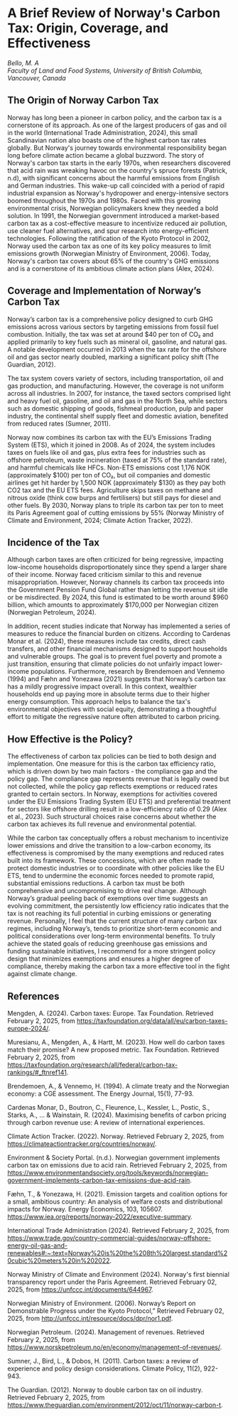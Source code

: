 
# A Brief Review of Norway's Carbon Tax: Origin, Coverage, and Effectiveness 
_Bello, M. A_  
_Faculty of Land and Food Systems, University of British Columbia, Vancouver, Canada_

## The Origin of Norway Carbon Tax
Norway has long been a pioneer in carbon policy, and the carbon tax is a cornerstone of its approach. As one of the largest producers of gas and oil in the world (International Trade Administration, 2024), this small Scandinavian nation also boasts one of the highest carbon tax rates globally. But Norway's journey towards environmental responsibility began long before climate action became a global buzzword. The story of Norway's carbon tax starts in the early 1970s, when researchers discovered that acid rain was wreaking havoc on the country's spruce forests (Patrick, n.d), with significant concerns about the harmful emissions from English and German industries. This wake-up call coincided with a period of rapid industrial expansion as Norway's hydropower and energy-intensive sectors boomed throughout the 1970s and 1980s. Faced with this growing environmental crisis, Norwegian policymakers knew they needed a bold solution. In 1991, the Norwegian government introduced a market-based carbon tax as a cost-effective measure to incentivize reduced air pollution, use cleaner fuel alternatives, and spur research into energy-efficient technologies. Following the ratification of the Kyoto Protocol in 2002, Norway used the carbon tax as one of its key policy measures to limit emissions growth (Norwegian Ministry of Environment, 2006). Today, Norway's carbon tax covers about 65% of the country's GHG emissions and is a cornerstone of its ambitious climate action plans (Alex, 2024).
 
## Coverage and Implementation of Norway’s Carbon Tax
Norway’s carbon tax is a comprehensive policy designed to curb GHG emissions across various sectors by targeting emissions from fossil fuel combustion. Initially, the tax was set at around $40 per ton of CO₂ and applied primarily to key fuels such as mineral oil, gasoline, and natural gas. A notable development occurred in 2013 when the tax rate for the offshore oil and gas sector nearly doubled, marking a significant policy shift (The Guardian, 2012).

The tax system covers variety of sectors, including transportation, oil and gas production, and manufacturing. However, the coverage is not uniform across all industries. In 2007, for instance, the taxed sectors comprised light and heavy fuel oil, gasoline, and oil and gas in the North Sea, while sectors such as domestic shipping of goods, fishmeal production, pulp and paper industry, the continental shelf supply fleet and domestic aviation, benefited from reduced rates (Sumner, 2011).

Norway now combines its carbon tax with the EU’s Emissions Trading System (ETS), which it joined in 2008. As of 2024, the system includes taxes on fuels like oil and gas, plus extra fees for industries such as offshore petroleum, waste incineration (taxed at 75% of the standard rate), and harmful chemicals like HFCs. Non-ETS emissions cost 1,176 NOK (approximately $100) per ton of CO₂, but oil companies and domestic airlines get hit harder by 1,500 NOK (approximately $130) as they pay both CO2 tax and the EU ETS fees. Agriculture skips taxes on methane and nitrous oxide (think cow burps and fertilisers) but still pays for diesel and other fuels. By 2030, Norway plans to triple its carbon tax per ton to meet its Paris Agreement goal of cutting emissions by 55% (Norway Ministry of Climate and Environment, 2024; Climate Action Tracker, 2022). 


## Incidence of the Tax
Although carbon taxes are often criticized for being regressive, impacting low-income households disproportionately since they spend a larger share of their income. Norway faced criticism similar to this and revenue misappropriation. However, Norway channels its carbon tax proceeds into the Government Pension Fund Global rather than letting the revenue sit idle or be misdirected. By 2024, this fund is estimated to be worth around $960 billion, which amounts to approximately $170,000 per Norwegian citizen (Norwegian Petroleum, 2024).

In addition, recent studies indicate that Norway has implemented a series of measures to reduce the financial burden on citizens. According to Cardenas Monar et al. (2024), these measures include tax credits, direct cash transfers, and other financial mechanisms designed to support households and vulnerable groups. The goal is to prevent fuel poverty and promote a just transition, ensuring that climate policies do not unfairly impact lower-income populations. Furthermore, research by Brendemoen and Vennemo (1994) and Fæhn and Yonezawa (2021) suggests that Norway’s carbon tax has a mildly progressive impact overall. In this context, wealthier households end up paying more in absolute terms due to their higher energy consumption. This approach helps to balance the tax's environmental objectives with social equity, demonstrating a thoughtful effort to mitigate the regressive nature often attributed to carbon pricing.

## How Effective is the Policy?
The effectiveness of carbon tax policies can be tied to both design and implementation. One measure for this is the carbon tax efficiency ratio, which is driven down by two main factors - the compliance gap and the policy gap. The compliance gap represents revenue that is legally owed but not collected, while the policy gap reflects exemptions or reduced rates granted to certain sectors. In Norway, exemptions for activities covered under the EU Emissions Trading System (EU ETS) and preferential treatment for sectors like offshore drilling result in a low-efficiency ratio of 0.29 (Alex et al., 2023). Such structural choices raise concerns about whether the carbon tax achieves its full revenue and environmental potential.

While the carbon tax conceptually offers a robust mechanism to incentivize lower emissions and drive the transition to a low-carbon economy, its effectiveness is compromised by the many exemptions and reduced rates built into its framework. These concessions, which are often made to protect domestic industries or to coordinate with other policies like the EU ETS, tend to undermine the economic forces needed to promote rapid, substantial emissions reductions. A carbon tax must be both comprehensive and uncompromising to drive real change. Although Norway’s gradual peeling back of exemptions over time suggests an evolving commitment, the persistently low efficiency ratio indicates that the tax is not reaching its full potential in curbing emissions or generating revenue. Personally, I feel that the current structure of many carbon tax regimes, including Norway’s, tends to prioritize short-term economic and political considerations over long-term environmental benefits. To truly achieve the stated goals of reducing greenhouse gas emissions and funding sustainable initiatives, I recommend for a more stringent policy design that minimizes exemptions and ensures a higher degree of compliance, thereby making the carbon tax a more effective tool in the fight against climate change.


## References
Mengden, A. (2024). Carbon taxes: Europe. Tax Foundation. Retrieved February 2, 2025, from https://taxfoundation.org/data/all/eu/carbon-taxes-europe-2024/.  

Muresianu, A., Mengden, A., & Hartt, M. (2023). How well do carbon taxes match their promise? A new proposed metric. Tax Foundation. Retrieved February 2, 2025, from https://taxfoundation.org/research/all/federal/carbon-tax-rankings/#_ftnref141.

Brendemoen, A., & Vennemo, H. (1994). A climate treaty and the Norwegian economy: a CGE assessment. The Energy Journal, 15(1), 77-93.  

Cardenas Monar, D., Boutron, C., Fleurence, L., Kessler, L., Postic, S., Starks, A., ... & Wainstain, R. (2024). Maximising benefits of carbon pricing through carbon revenue use: A review of international experiences.  

Climate Action Tracker. (2022). Norway. Retrieved February 2, 2025, from https://climateactiontracker.org/countries/norway/. 

Environment & Society Portal. (n.d.). Norwegian government implements carbon tax on emissions due to acid rain. Retrieved February 2, 2025, from https://www.environmentandsociety.org/tools/keywords/norwegian-government-implements-carbon-tax-emissions-due-acid-rain.      

Fæhn, T., & Yonezawa, H. (2021). Emission targets and coalition options for a small, ambitious country: An analysis of welfare costs and distributional impacts for Norway. Energy Economics, 103, 105607. https://www.iea.org/reports/norway-2022/executive-summary.  

International Trade Administration (2024). Retrieved February 2, 2025, from https://www.trade.gov/country-commercial-guides/norway-offshore-energy-oil-gas-and-renewables#:~:text=Norway%20is%20the%208th%20largest,standard%20cubic%20meters%20in%202022.  

Norway Ministry of Climate and Environment (2024). Norway's first biennial transparency report under the Paris Agreement. Retrieved February 02, 2025, from https://unfccc.int/documents/644967.   

Norwegian Ministry of Environment. (2006). Norway’s Report on Demonstrable Progress under the Kyoto Protocol,” Retrieved February 02, 2025, from http://unfccc.int/resource/docs/dpr/nor1.pdf.  

Norwegian Petroleum. (2024). Management of revenues. Retrieved February 2, 2025, from https://www.norskpetroleum.no/en/economy/management-of-revenues/.  

Sumner, J., Bird, L., & Dobos, H. (2011). Carbon taxes: a review of experience and policy design considerations. Climate Policy, 11(2), 922-943.  

The Guardian. (2012). Norway to double carbon tax on oil industry. Retrieved February 2, 2025, from https://www.theguardian.com/environment/2012/oct/11/norway-carbon-t.     



